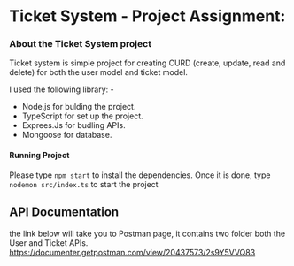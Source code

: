 # Ticket System - Project Assignment:

### About the Ticket System project
Ticket system is simple project for creating CURD (create, update, read and delete) for both the user model and ticket model.

I used the following library: -
- Node.js for bulding the project.    
- TypeScript for set up the project.
- Exprees.Js for budling APIs.
- Mongoose for database.



#### Running Project
Please type `npm start` to install the dependencies. 
Once it is done, type `nodemon src/index.ts` to start the project





## API Documentation
the link below will take you to Postman page, it contains two folder both the User and Ticket APIs.
https://documenter.getpostman.com/view/20437573/2s9Y5VVQ83
